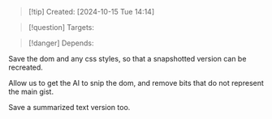 
>[!tip] Created: [2024-10-15 Tue 14:14]

>[!question] Targets: 

>[!danger] Depends: 

Save the dom and any css styles, so that a snapshotted version can be recreated.

Allow us to get the AI to snip the dom, and remove bits that do not represent the main gist.

Save a summarized text version too.